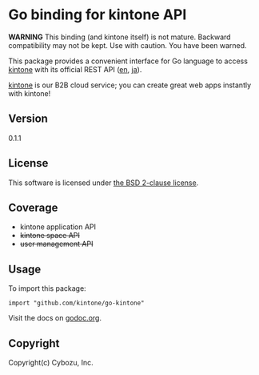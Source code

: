 Go binding for kintone API
==========================

**WARNING**
This binding (and kintone itself) is not mature.
Backward compatibility may not be kept.  Use with caution.
You have been warned.

This package provides a convenient interface for Go language
to access [kintone][] with its official REST API ([en][APIen], [ja][APIja]).

[kintone][] is our B2B cloud service; you can create great web apps instantly with kintone!

## Version

0.1.1

## License

This software is licensed under [the BSD 2-clause license][bsd2].

## Coverage

* kintone application API
* ~~kintone space API~~
* ~~user management API~~

## Usage

To import this package:

    import "github.com/kintone/go-kintone"

Visit the docs on [godoc.org][godoc].

[kintone]: https://www.kintone.com/
[APIen]: https://developer.kintone.io/hc/en-us
[APIja]: https://developer.cybozu.io/hc/ja
[bsd2]: http://opensource.org/licenses/BSD-2-Clause
[godoc]: http://godoc.org/github.com/kintone/go-kintone

## Copyright

Copyright(c) Cybozu, Inc.
